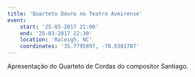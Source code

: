 ```yaml
---
title: 'Quarteto Douro no Teatro Aveirense'
event:
    start: '25-03-2017 21:00'
    end: '25-03-2017 22:30'
    location: 'Raleigh, NC'
    coordinates: '35.7795897, -78.6381787'
---
```


Apresentação do Quarteto de Cordas do compositor Santiago.
